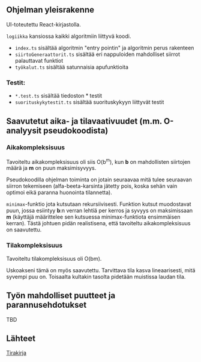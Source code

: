 ## Ohjelman yleisrakenne

UI-toteutettu React-kirjastolla.

`logiikka` kansiossa kaikki algoritmiin liittyvä koodi.

- `index.ts` sisältää algoritmin "entry pointin" ja algoritmin perus rakenteen
- `siirtoGeneraattorit.ts` sisältää eri nappuloiden mahdolliset siirrot palauttavat funktiot
- `työkalut.ts` sisältää satunnaisia apufunktioita

### Testit:

- `*.test.ts` sisältää tiedoston \* testit
- `suorituskykytestit.ts` sisältää suorituskykyyn liittyvät testit

## Saavutetut aika- ja tilavaativuudet (m.m. O-analyysit pseudokoodista)

### Aikakompleksisuus

Tavoiteltu aikakompleksisuus oli siis O(b<sup>m</sup>), kun **b** on mahdollisten siirtojen määrä ja **m** on puun maksimisyvyys.

Pseudokoodilla ohjelman toiminta on jotain seuraavaa mitä tulee seuraavan siirron tekemiseen (alfa-beeta-karsinta jätetty pois, koska sehän vain optimoi eikä paranna huonointa tilannetta).

`minimax`-funktio jota kutsutaan rekursiivisesti. Funktion kutsut muodostavat puun, jossa esiintyy **b**:n verran lehtiä per kerros ja syvyys on maksimissaan **m** (käyttäjä määrittelee sen kutsuessa minimax-funktiota ensimmäisen kerran). Tästä johtuen pidän realistisena, että tavoiteltu aikakompleksisuus on saavutettu.

### Tilakompleksisuus

Tavoiteltu tilakompleksisuus oli O(bm).

Uskoakseni tämä on myös saavutettu. Tarvittava tila kasva lineaarisesti, mitä syvempi puu on. Toisaalta kultakin tasolta pidetään muistissa laudan tila.

## Työn mahdolliset puutteet ja parannusehdotukset

TBD

## Lähteet

[Tirakirja](https://www.cs.helsinki.fi/u/ahslaaks/tirakirja/)
